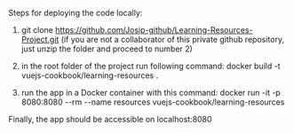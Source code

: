 Steps for deploying the code locally:

1) git clone https://github.com/Josip-github/Learning-Resources-Project.git
(if you are not a collaborator of this private github repository, just unzip the folder and proceed to number 2)

2) in the root folder of the project run following command:
docker build -t vuejs-cookbook/learning-resources .

3) run the app in a Docker container with this command:
docker run -it -p 8080:8080 --rm --name resources vuejs-cookbook/learning-resources

Finally, the app should be accessible on localhost:8080
